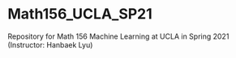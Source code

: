# Math156_UCLA_SP21
Repository for Math 156 Machine Learning at UCLA in Spring 2021 (Instructor: Hanbaek Lyu)
